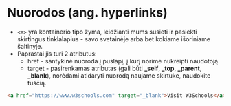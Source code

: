 # Nuorodos (ang. hyperlinks)

* `<a>` yra kontainerio tipo žyma, leidžianti mums susieti ir pasiekti skirtingus tinklalapius - savo svetainėje arba bet kokiame išoriniame šaltinyje.
* Paprastai jis turi 2 atributus:
  * href - santykinė nuoroda į puslapį, į kurį norime nukreipti naudotoją.
  * target - pasirenkamas atributas (gali būti **_self**, **_top**, **_parent**, **_blank**), norėdami atidaryti nuorodą naujame skirtuke, naudokite tuščią.

```html
<a href="https://www.w3schools.com" target="_blank">Visit W3Schools</a>
```
